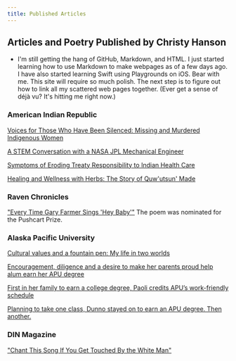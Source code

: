 ```yaml
---
title: Published Articles
---
```


## Articles and Poetry Published by Christy Hanson

- I'm still getting the hang of GitHub, Markdown, and HTML. I just started learning how to use Markdown to make webpages as of a few days ago. I have also started learning Swift using Playgrounds on iOS. Bear with me. This site will require so much polish. The next step is to figure out how to link all my scattered web pages together. (Ever get a sense of déjà vu? It's hitting me right now.)

### American Indian Republic 

[Voices for Those Who Have Been Silenced: Missing and Murdered Indigenous Women](https://americanindianrepublic.com/voices-for-those-who-have-been-silenced-missing-and-murdered-indigenous-women/)

[A STEM Conversation with a NASA JPL Mechanical Engineer](https://americanindianrepublic.com/a-stem-conversation-with-a-nasa-jpl-mechanical-engineer/)

[Symptoms of Eroding Treaty Responsibility to Indian Health Care](https://americanindianrepublic.com/symptoms-of-eroding-treaty-responsibility-to-indian-health-care/)

[Healing and Wellness with Herbs: The Story of Quw'utsun' Made](https://americanindianrepublic.com/healing-and-wellness-with-herbs-the-story-of-quwutsun-made/)

### Raven Chronicles

["Every Time Gary Farmer Sings 'Hey Baby'"](http://www.ravenchronicles.org/shop/test-product/) 
The poem was nominated for the Pushcart Prize.

### Alaska Pacific University 

[Cultural values and a fountain pen: My life in two worlds](https://www.alaskapacific.edu/cultural-values-fountain-pen-my-life-two-worlds/)

[Encouragement, diligence and a desire to make her parents proud help alum earn her APU degree](https://www.alaskapacific.edu/stories/encouragement-diligence-and-a-desire-to-make-her-parents-proud-help-alum-earn-her-apu-degree/)

[First in her family to earn a college degree, Paoli credits APU’s work-friendly schedule](https://www.alaskapacific.edu/stories/first-in-her-family-to-earn-a-college-degree-paoli-credits-apus-work-friendly-schedule/)

[Planning to take one class, Dunno stayed on to earn an APU degree. Then another.](https://www.alaskapacific.edu/stories/planning-to-take-one-class-dunno-stayed-on-to-earn-an-apu-degree-then-another/)

### DIN Magazine

["Chant This Song If You Get Touched By the White Man"](https://english.nmsu.edu/organizations/din-magazine/)




